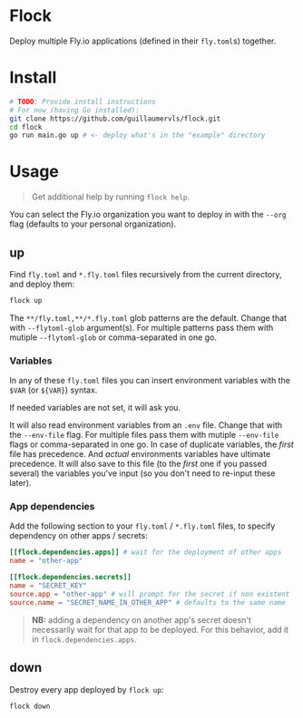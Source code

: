 # Flock

Deploy multiple Fly.io applications (defined in their `fly.toml`s) together.

# Install

```sh
# TODO: Provide install instructions
# For now (having Go installed):
git clone https://github.com/guillaumervls/flock.git
cd flock
go run main.go up # <- deploy what's in the "example" directory
```

# Usage

> Get additional help by running `flock help`.

You can select the Fly.io organization you want to deploy in with the `--org` flag
(defaults to your personal organization).

## up

Find `fly.toml` and `*.fly.toml` files recursively from the current directory,
and deploy them:

```sh
flock up
```

The `**/fly.toml,**/*.fly.toml` glob patterns are the default.
Change that with `--flytoml-glob` argument(s).
For multiple patterns pass them with mutiple `--flytoml-glob` or comma-separated in one go.

### Variables

In any of these `fly.toml` files you can insert environment
variables with the `$VAR` (or `${VAR}`) syntax.

If needed variables are not set, it will ask you.

It will also read environment variables from an `.env` file.
Change that with the `--env-file` flag.
For multiple files pass them with mutiple `--env-file` flags or comma-separated in one go.
In case of duplicate variables, the _first_ file has precedence.
And _actual_ environments variables have ultimate precedence.
It will also save to this file (to the _first_ one if you passed several)
the variables you've input (so you don't need to re-input these later).

### App dependencies

Add the following section to your `fly.toml` / `*.fly.toml` files,
to specify dependency on other apps / secrets:

```toml
[[flock.dependencies.apps]] # wait for the deployment of other apps
name = "other-app"

[[flock.dependencies.secrets]]
name = "SECRET_KEY"
source.app = "other-app" # will prompt for the secret if non existent
source.name = "SECRET_NAME_IN_OTHER_APP" # defaults to the same name
```

> **NB:** adding a dependency on another app's secret doesn't necessarily wait
> for that app to be deployed. For this behavior, add it in `flock.dependencies.apps`.

## down

Destroy every app deployed by `flock up`:

```sh
flock down
```
